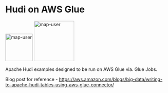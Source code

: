 # Hudi on AWS Glue

<img width="85" alt="map-user" src="https://img.shields.io/badge/views-393-green"> <img width="125" alt="map-user" src="https://img.shields.io/badge/unique visits-102-green">

Apache Hudi examples designed to be run on AWS Glue via. Glue Jobs.

Blog post for reference - https://aws.amazon.com/blogs/big-data/writing-to-apache-hudi-tables-using-aws-glue-connector/
